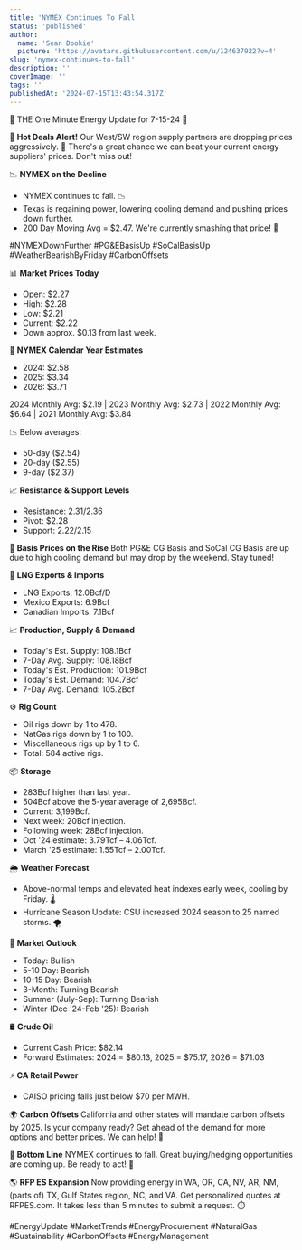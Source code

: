 ```yaml
---
title: 'NYMEX Continues To Fall'
status: 'published'
author:
  name: 'Sean Dookie'
  picture: 'https://avatars.githubusercontent.com/u/124637922?v=4'
slug: 'nymex-continues-to-fall'
description: ''
coverImage: ''
tags: ''
publishedAt: '2024-07-15T13:43:54.317Z'
---
```


🌟 THE One Minute Energy Update for 7-15-24 🌟

🚀 **Hot Deals Alert!** Our West/SW region supply partners are dropping prices aggressively. 💸 There's a great chance we can beat your current energy suppliers' prices. Don't miss out!

📉 **NYMEX on the Decline**

- NYMEX continues to fall. 📉
- Texas is regaining power, lowering cooling demand and pushing prices down further.
- 200 Day Moving Avg = $2.47. We're currently smashing that price! 💪

#NYMEXDownFurther #PG&EBasisUp #SoCalBasisUp #WeatherBearishByFriday #CarbonOffsets

📊 **Market Prices Today**

- Open: $2.27
- High: $2.28
- Low: $2.21
- Current: $2.22
- Down approx. $0.13 from last week.

📅 **NYMEX Calendar Year Estimates**

- 2024: $2.58
- 2025: $3.34
- 2026: $3.71

2024 Monthly Avg: $2.19 | 2023 Monthly Avg: $2.73 | 2022 Monthly Avg: $6.64 | 2021 Monthly Avg: $3.84

📉 Below averages:

- 50-day ($2.54)
- 20-day ($2.55)
- 9-day ($2.37)

📈 **Resistance & Support Levels**

- Resistance: $2.31/$2.36
- Pivot: $2.28
- Support: $2.22/$2.15

📍 **Basis Prices on the Rise** Both PG&E CG Basis and SoCal CG Basis are up due to high cooling demand but may drop by the weekend. Stay tuned!

🔎 **LNG Exports & Imports**

- LNG Exports: 12.0Bcf/D
- Mexico Exports: 6.9Bcf
- Canadian Imports: 7.1Bcf

📈 **Production, Supply & Demand**

- Today's Est. Supply: 108.1Bcf
- 7-Day Avg. Supply: 108.18Bcf
- Today's Est. Production: 101.9Bcf
- Today's Est. Demand: 104.7Bcf
- 7-Day Avg. Demand: 105.2Bcf

⚙️ **Rig Count**

- Oil rigs down by 1 to 478.
- NatGas rigs down by 1 to 100.
- Miscellaneous rigs up by 1 to 6.
- Total: 584 active rigs.

📦 **Storage**

- 283Bcf higher than last year.
- 504Bcf above the 5-year average of 2,695Bcf.
- Current: 3,199Bcf.
- Next week: 20Bcf injection.
- Following week: 28Bcf injection.
- Oct '24 estimate: 3.79Tcf – 4.06Tcf.
- March '25 estimate: 1.55Tcf – 2.00Tcf.

🌦️ **Weather Forecast**

- Above-normal temps and elevated heat indexes early week, cooling by Friday. 🌡️
- Hurricane Season Update: CSU increased 2024 season to 25 named storms. 🌪️

🔮 **Market Outlook**

- Today: Bullish
- 5-10 Day: Bearish
- 10-15 Day: Bearish
- 3-Month: Turning Bearish
- Summer (July-Sep): Turning Bearish
- Winter (Dec '24-Feb '25): Bearish

🛢️ **Crude Oil**

- Current Cash Price: $82.14
- Forward Estimates: 2024 = $80.13, 2025 = $75.17, 2026 = $71.03

⚡ **CA Retail Power**

- CAISO pricing falls just below $70 per MWH.

🌍 **Carbon Offsets** California and other states will mandate carbon offsets by 2025. Is your company ready? Get ahead of the demand for more options and better prices. We can help! 🌱

📌 **Bottom Line** NYMEX continues to fall. Great buying/hedging opportunities are coming up. Be ready to act! 🚀

🌎 **RFP ES Expansion** Now providing energy in WA, OR, CA, NV, AR, NM, (parts of) TX, Gulf States region, NC, and VA. Get personalized quotes at RFPES.com. It takes less than 5 minutes to submit a request. ⏱️

#EnergyUpdate #MarketTrends #EnergyProcurement #NaturalGas #Sustainability #CarbonOffsets #EnergyManagement